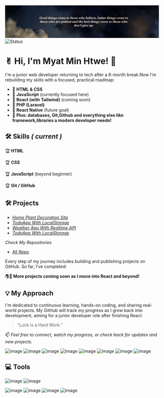 ![Banner](./assets/quote.png)
![Status](https://img.shields.io/badge/learning-everyday-orange)

# ✌︎︎ Hi, I'm Myat Min Htwe! 👋

I'm a junior web developer returning to tech after a 6-month break.Now I'm rebuilding my skills with a focused, practical roadmap:

- 🎯 **HTML & CSS**
- 🎯 **JavaScript** (currently focused here)
- 🎯 **React (with Tailwind)** (coming soon)
- 🎯 **PHP (Laravel)**
- 🎯 **React Native** (future goal)
- 🌟 **Plus: databases, Git,Github and everything else like framework,libraries a modern developer needs!**

## 🛠 Skills *( current )*
🏆 **HTML**

🏆 **CSS**

🏆 **JavaScript** (beyond beginner)

🏆 **Git / GitHub**

## 🛠️ Projects
- *[Home Plant Decoration Site](https://github.com/myatmh/home-plant-decor)*
- *[TodoApp With LocalStorage](https://github.com/myatmh/todoWithLocalstorage)*
- *[Weather App With Realtime API](https://github.com/myatmh/weather-app)*
- *[TodoApp With LocalStorage](https://github.com/myatmh/todoWithLocalstorage)*
<!-- Add when get as many as -->
*Check My Repositories*
- [All Repo](https://github.com/myatmh?tab=repositories)
  
Every step of my journey includes building and publishing projects on GitHub. So far, I've completed:

**🌎🚀 More projects coming soon as I move into React and beyond!**

## 💡 My Approach

I'm dedicated to continuous learning, hands-on coding, and sharing real-world projects. My GitHub will track my progress as I grow back into development, aiming for a junior developer role after finishing React.

> “Luck is a Hard Work.”


📫 *Feel free to connect, watch my progress, or check back for updates and new projects.*

<!-- Social links coming soon! -->
![image](https://img.shields.io/badge/HTML5-E34F26?style=for-the-badge&logo=html5&logoColor=white) ![image](https://img.shields.io/badge/CSS3-1572B6?style=for-the-badge&logo=css3&logoColor=white) ![image](https://img.shields.io/badge/JavaScript-323330?style=for-the-badge&logo=javascript&logoColor=F7DF1E) ![image](https://img.shields.io/badge/React-20232A?style=for-the-badge&logo=react&logoColor=61DAFB) ![image](https://img.shields.io/badge/TypeScript-007ACC?style=for-the-badge&logo=typescript&logoColor=white) ![image](https://img.shields.io/badge/PHP-777BB4?style=for-the-badge&logo=php&logoColor=white) ![image](https://img.shields.io/badge/Laravel-FF2D20?style=for-the-badge&logo=laravel&logoColor=white) ![image](https://img.shields.io/badge/React_Native-20232A?style=for-the-badge&logo=react&logoColor=61DAF)

## 💻 Tools

![image](https://img.shields.io/badge/Ubuntu-E95420?style=for-the-badge&logo=ubuntu&logoColor=white) ![image](https://img.shields.io/badge/GitHub-100000?style=for-the-badge&logo=github&logoColor=white)

![image](https://img.shields.io/badge/MySQL-005C84?style=for-the-badge&logo=mysql&logoColor=white) ![image](https://img.shields.io/badge/phpmyadmin-6C78AF?style=for-the-badge&logo=phpmyadmin&logoColor=white) ![image](https://img.shields.io/badge/PostgreSQL-316192?style=for-the-badge&logo=postgresql&logoColor=white) ![image](https://img.shields.io/badge/Sqlite-003B57?style=for-the-badge&logo=sqlite&logoColor=white)
